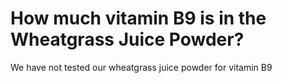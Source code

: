 # How much vitamin B9 is in the Wheatgrass Juice Powder?

We have not tested our wheatgrass juice powder for vitamin B9